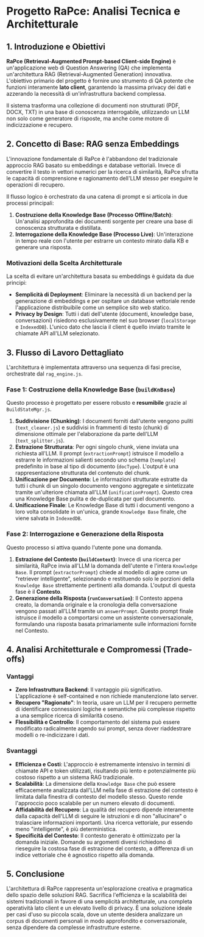 # Progetto RaPce: Analisi Tecnica e Architetturale

## 1. Introduzione e Obiettivi

**RaPce (Retrieval-Augmented Prompt-based Client-side Engine)** è un'applicazione web di Question Answering (QA) che implementa un'architettura RAG (Retrieval-Augmented Generation) innovativa. L'obiettivo primario del progetto è fornire uno strumento di QA potente che funzioni interamente **lato client**, garantendo la massima privacy dei dati e azzerando la necessità di un'infrastruttura backend complessa.

Il sistema trasforma una collezione di documenti non strutturati (PDF, DOCX, TXT) in una base di conoscenza interrogabile, utilizzando un LLM non solo come generatore di risposte, ma anche come motore di indicizzazione e recupero.

## 2. Concetto di Base: RAG senza Embeddings

L'innovazione fondamentale di RaPce è l'abbandono del tradizionale approccio RAG basato su embeddings e database vettoriali. Invece di convertire il testo in vettori numerici per la ricerca di similarità, RaPce sfrutta le capacità di comprensione e ragionamento dell'LLM stesso per eseguire le operazioni di recupero.

Il flusso logico è orchestrato da una catena di prompt e si articola in due processi principali:

1.  **Costruzione della Knowledge Base (Processo Offline/Batch)**: Un'analisi approfondita dei documenti sorgente per creare una base di conoscenza strutturata e distillata.
2.  **Interrogazione della Knowledge Base (Processo Live)**: Un'interazione in tempo reale con l'utente per estrarre un contesto mirato dalla KB e generare una risposta.

### Motivazioni della Scelta Architetturale

La scelta di evitare un'architettura basata su embeddings è guidata da due principi:

*   **Semplicità di Deployment**: Eliminare la necessità di un backend per la generazione di embeddings e per ospitare un database vettoriale rende l'applicazione distribuibile come un semplice sito web statico.
*   **Privacy by Design**: Tutti i dati dell'utente (documenti, knowledge base, conversazioni) risiedono esclusivamente nel suo browser (`localStorage` e `IndexedDB`). L'unico dato che lascia il client è quello inviato tramite le chiamate API all'LLM selezionato.

## 3. Flusso di Lavoro Dettagliato

L'architettura è implementata attraverso una sequenza di fasi precise, orchestrate dal `rag_engine.js`.

### Fase 1: Costruzione della Knowledge Base (`buildKnBase`)

Questo processo è progettato per essere robusto e **resumibile** grazie al `BuildStateMgr.js`.

1.  **Suddivisione (Chunking)**: I documenti forniti dall'utente vengono puliti (`text_cleaner.js`) e suddivisi in frammenti di testo (chunk) di dimensione ottimale per l'elaborazione da parte dell'LLM (`text_splitter.js`).
2.  **Estrazione Strutturata**: Per ogni singolo chunk, viene inviata una richiesta all'LLM. Il prompt (`extractionPrompt`) istruisce il modello a estrarre le informazioni salienti secondo uno schema (`template`) predefinito in base al tipo di documento (`docType`). L'output è una rappresentazione strutturata del contenuto del chunk.
3.  **Unificazione per Documento**: Le informazioni strutturate estratte da tutti i chunk di un singolo documento vengono aggregate e sintetizzate tramite un'ulteriore chiamata all'LLM (`unificationPrompt`). Questo crea una Knowledge Base pulita e de-duplicata per quel documento.
4.  **Unificazione Finale**: Le Knowledge Base di tutti i documenti vengono a loro volta consolidate in un'unica, grande `Knowledge Base` finale, che viene salvata in `IndexedDB`.

### Fase 2: Interrogazione e Generazione della Risposta

Questo processo si attiva quando l'utente pone una domanda.

1.  **Estrazione del Contesto (`buildContext`)**: Invece di una ricerca per similarità, RaPce invia all'LLM la domanda dell'utente e l'intera `Knowledge Base`. Il prompt (`extractorPrompt`) chiede al modello di agire come un "retriever intelligente", selezionando e restituendo solo le porzioni della `Knowledge Base` strettamente pertinenti alla domanda. L'output di questa fase è il **Contesto**.
2.  **Generazione della Risposta (`runConversation`)**: Il Contesto appena creato, la domanda originale e la cronologia della conversazione vengono passati all'LLM tramite un `answerPrompt`. Questo prompt finale istruisce il modello a comportarsi come un assistente conversazionale, formulando una risposta basata primariamente sulle informazioni fornite nel Contesto.

## 4. Analisi Architetturale e Compromessi (Trade-offs)

### Vantaggi

*   **Zero Infrastruttura Backend**: Il vantaggio più significativo. L'applicazione è self-contained e non richiede manutenzione lato server.
*   **Recupero "Ragionato"**: In teoria, usare un LLM per il recupero permette di identificare connessioni logiche e semantiche più complesse rispetto a una semplice ricerca di similarità coseno.
*   **Flessibilità e Controllo**: Il comportamento del sistema può essere modificato radicalmente agendo sui prompt, senza dover riaddestrare modelli o re-indicizzare i dati.

### Svantaggi

*   **Efficienza e Costi**: L'approccio è estremamente intensivo in termini di chiamate API e token utilizzati, risultando più lento e potenzialmente più costoso rispetto a un sistema RAG tradizionale.
*   **Scalabilità**: La dimensione della `Knowledge Base` che può essere efficacemente analizzata dall'LLM nella fase di estrazione del contesto è limitata dalla finestra di contesto del modello stesso. Questo rende l'approccio poco scalabile per un numero elevato di documenti.
*   **Affidabilità del Recupero**: La qualità del recupero dipende interamente dalla capacità dell'LLM di seguire le istruzioni e di non "allucinare" o tralasciare informazioni importanti. Una ricerca vettoriale, pur essendo meno "intelligente", è più deterministica.
*   **Specificità del Contesto**: Il contesto generato è ottimizzato per la domanda iniziale. Domande su argomenti diversi richiedono di rieseguire la costosa fase di estrazione del contesto, a differenza di un indice vettoriale che è agnostico rispetto alla domanda.

## 5. Conclusione

L'architettura di RaPce rappresenta un'esplorazione creativa e pragmatica dello spazio delle soluzioni RAG. Sacrifica l'efficienza e la scalabilità dei sistemi tradizionali in favore di una semplicità architetturale, una completa operatività lato client e un elevato livello di privacy. È una soluzione ideale per casi d'uso su piccola scala, dove un utente desidera analizzare un corpus di documenti personali in modo approfondito e conversazionale, senza dipendere da complesse infrastrutture esterne.
